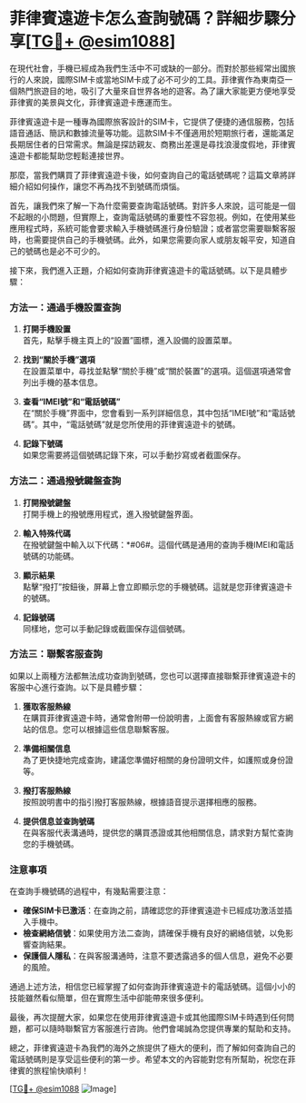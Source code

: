 # 菲律賓遠遊卡怎么查詢號碼？詳細步驟分享[[TG💪+ @esim1088](https://t.me/s/esim1088)]

在現代社會，手機已經成為我們生活中不可或缺的一部分。而對於那些經常出國旅行的人來說，國際SIM卡或當地SIM卡成了必不可少的工具。菲律賓作為東南亞一個熱門旅遊目的地，吸引了大量來自世界各地的遊客。為了讓大家能更方便地享受菲律賓的美景與文化，菲律賓遠遊卡應運而生。

菲律賓遠遊卡是一種專為國際旅客設計的SIM卡，它提供了便捷的通信服務，包括語音通話、簡訊和數據流量等功能。這款SIM卡不僅適用於短期旅行者，還能滿足長期居住者的日常需求。無論是探訪親友、商務出差還是尋找浪漫度假地，菲律賓遠遊卡都能幫助您輕鬆連接世界。

那麼，當我們購買了菲律賓遠遊卡後，如何查詢自己的電話號碼呢？這篇文章將詳細介紹如何操作，讓您不再為找不到號碼而煩惱。

首先，讓我們來了解一下為什麼需要查詢電話號碼。對許多人來說，這可能是一個不起眼的小問題，但實際上，查詢電話號碼的重要性不容忽視。例如，在使用某些應用程式時，系統可能會要求輸入手機號碼進行身份驗證；或者當您需要聯繫客服時，也需要提供自己的手機號碼。此外，如果您需要向家人或朋友報平安，知道自己的號碼也是必不可少的。

接下來，我們進入正題，介紹如何查詢菲律賓遠遊卡的電話號碼。以下是具體步驟：

### 方法一：通過手機設置查詢

1. **打開手機設置**  
   首先，點擊手機主頁上的“設置”圖標，進入設備的設置菜單。

2. **找到“關於手機”選項**  
   在設置菜單中，尋找並點擊“關於手機”或“關於裝置”的選項。這個選項通常會列出手機的基本信息。

3. **查看“IMEI號”和“電話號碼”**  
   在“關於手機”界面中，您會看到一系列詳細信息，其中包括“IMEI號”和“電話號碼”。其中，“電話號碼”就是您所使用的菲律賓遠遊卡的號碼。

4. **記錄下號碼**  
   如果您需要將這個號碼記錄下來，可以手動抄寫或者截圖保存。

### 方法二：通過撥號鍵盤查詢

1. **打開撥號鍵盤**  
   打開手機上的撥號應用程式，進入撥號鍵盤界面。

2. **輸入特殊代碼**  
   在撥號鍵盤中輸入以下代碼：*#06#。這個代碼是通用的查詢手機IMEI和電話號碼的功能碼。

3. **顯示結果**  
   點擊“撥打”按鈕後，屏幕上會立即顯示您的手機號碼。這就是您菲律賓遠遊卡的號碼。

4. **記錄號碼**  
   同樣地，您可以手動記錄或截圖保存這個號碼。

### 方法三：聯繫客服查詢

如果以上兩種方法都無法成功查詢到號碼，您也可以選擇直接聯繫菲律賓遠遊卡的客服中心進行查詢。以下是具體步驟：

1. **獲取客服熱線**  
   在購買菲律賓遠遊卡時，通常會附帶一份說明書，上面會有客服熱線或官方網站的信息。您可以根據這些信息聯繫客服。

2. **準備相關信息**  
   為了更快捷地完成查詢，建議您準備好相關的身份證明文件，如護照或身份證等。

3. **撥打客服熱線**  
   按照說明書中的指引撥打客服熱線，根據語音提示選擇相應的服務。

4. **提供信息並查詢號碼**  
   在與客服代表溝通時，提供您的購買憑證或其他相關信息，請求對方幫忙查詢您的手機號碼。

### 注意事項

在查詢手機號碼的過程中，有幾點需要注意：

- **確保SIM卡已激活**：在查詢之前，請確認您的菲律賓遠遊卡已經成功激活並插入手機中。
- **檢查網絡信號**：如果使用方法二查詢，請確保手機有良好的網絡信號，以免影響查詢結果。
- **保護個人隱私**：在與客服溝通時，注意不要透露過多的個人信息，避免不必要的風險。

通過上述方法，相信您已經掌握了如何查詢菲律賓遠遊卡的電話號碼。這個小小的技能雖然看似簡單，但在實際生活中卻能帶來很多便利。

最後，再次提醒大家，如果您在使用菲律賓遠遊卡或其他國際SIM卡時遇到任何問題，都可以隨時聯繫官方客服進行咨詢。他們會竭誠為您提供專業的幫助和支持。

總之，菲律賓遠遊卡為我們的海外之旅提供了極大的便利，而了解如何查詢自己的電話號碼則是享受這些便利的第一步。希望本文的內容能對您有所幫助，祝您在菲律賓的旅程愉快順利！

[[TG💪+ @esim1088](https://t.me/s/esim1088) ![Image](https://i.postimg.cc/4NQfJmqS/Snipaste-2025-05-13-00-14-12.png)]